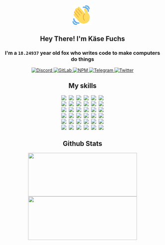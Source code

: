 <div><p align=center><img src=./resources/images/wave.gif width=64px height=64px></p><h2 align=center>Hey There! I'm Käse Fuchs</h2><h3 align=center>I'm a <code>18.24937</code> year old fox who writes code to make computers do things</h3><p align=center><a href=https://discord.com/users/507526681125322772><img alt=Discord src="https://img.shields.io/badge/Discord-5865F2?logo=discord&logoColor=white&style=flat-square#df2a3b235071a18856ec28fb4be45f53"> </a><a href=https://gitlab.com/kasefuchs><img alt=GitLab src="https://img.shields.io/badge/GitLab-330F63?logo=gitlab&logoColor=white&style=flat-square#df2a3b235071a18856ec28fb4be45f53"> </a><a href=https://npmjs.com/~kasefuchs><img alt=NPM src="https://img.shields.io/badge/NPM-CB3837?logo=npm&logoColor=white&style=flat-square#df2a3b235071a18856ec28fb4be45f53"> </a><a href=https://t.me/kasefuchs><img alt=Telegram src="https://img.shields.io/badge/Telegram-2CA5E0?logo=telegram&logoColor=white&style=flat-square#df2a3b235071a18856ec28fb4be45f53"> </a><a href=https://twitter.com/kasefuchs><img alt=Twitter src="https://img.shields.io/badge/Twitter-1DA1F2?logo=twitter&logoColor=white&style=flat-square#df2a3b235071a18856ec28fb4be45f53"></a></p><h2 align=center>My skills</h2><p align=center><a href=https://aws.amazon.com/ ><picture><source srcset="https://skillicons.dev/icons?i=aws&theme=dark#df2a3b235071a18856ec28fb4be45f53" media="(prefers-color-scheme: dark)"><source srcset="https://skillicons.dev/icons?i=aws&theme=light#df2a3b235071a18856ec28fb4be45f53" media="(prefers-color-scheme: light), (prefers-color-scheme: no-preference)"><img src="https://skillicons.dev/icons?i=aws&theme=light#df2a3b235071a18856ec28fb4be45f53"></picture></a>&nbsp;&nbsp;<a href=https://en.wikipedia.org/wiki/Bash_(Unix_shell)><picture><source srcset="https://skillicons.dev/icons?i=bash&theme=dark#df2a3b235071a18856ec28fb4be45f53" media="(prefers-color-scheme: dark)"><source srcset="https://skillicons.dev/icons?i=bash&theme=light#df2a3b235071a18856ec28fb4be45f53" media="(prefers-color-scheme: light), (prefers-color-scheme: no-preference)"><img src="https://skillicons.dev/icons?i=bash&theme=light#df2a3b235071a18856ec28fb4be45f53"></picture></a>&nbsp;&nbsp;<a href=https://discord.com/developers/docs><picture><source srcset="https://skillicons.dev/icons?i=bots&theme=dark#df2a3b235071a18856ec28fb4be45f53" media="(prefers-color-scheme: dark)"><source srcset="https://skillicons.dev/icons?i=bots&theme=light#df2a3b235071a18856ec28fb4be45f53" media="(prefers-color-scheme: light), (prefers-color-scheme: no-preference)"><img src="https://skillicons.dev/icons?i=bots&theme=light#df2a3b235071a18856ec28fb4be45f53"></picture></a>&nbsp;&nbsp;<a href=https://www.cloudflare.com/ ><picture><source srcset="https://skillicons.dev/icons?i=cloudflare&theme=dark#df2a3b235071a18856ec28fb4be45f53" media="(prefers-color-scheme: dark)"><source srcset="https://skillicons.dev/icons?i=cloudflare&theme=light#df2a3b235071a18856ec28fb4be45f53" media="(prefers-color-scheme: light), (prefers-color-scheme: no-preference)"><img src="https://skillicons.dev/icons?i=cloudflare&theme=light#df2a3b235071a18856ec28fb4be45f53"></picture></a>&nbsp;&nbsp;<a href=https://en.wikipedia.org/wiki/CSS><picture><source srcset="https://skillicons.dev/icons?i=css&theme=dark#df2a3b235071a18856ec28fb4be45f53" media="(prefers-color-scheme: dark)"><source srcset="https://skillicons.dev/icons?i=css&theme=light#df2a3b235071a18856ec28fb4be45f53" media="(prefers-color-scheme: light), (prefers-color-scheme: no-preference)"><img src="https://skillicons.dev/icons?i=css&theme=light#df2a3b235071a18856ec28fb4be45f53"></picture></a>&nbsp;&nbsp;<a href=https://www.docker.com/ ><picture><source srcset="https://skillicons.dev/icons?i=docker&theme=dark#df2a3b235071a18856ec28fb4be45f53" media="(prefers-color-scheme: dark)"><source srcset="https://skillicons.dev/icons?i=docker&theme=light#df2a3b235071a18856ec28fb4be45f53" media="(prefers-color-scheme: light), (prefers-color-scheme: no-preference)"><img src="https://skillicons.dev/icons?i=docker&theme=light#df2a3b235071a18856ec28fb4be45f53"></picture></a><br><a href=https://www.electronjs.org/ ><picture><source srcset="https://skillicons.dev/icons?i=electron&theme=dark#df2a3b235071a18856ec28fb4be45f53" media="(prefers-color-scheme: dark)"><source srcset="https://skillicons.dev/icons?i=electron&theme=light#df2a3b235071a18856ec28fb4be45f53" media="(prefers-color-scheme: light), (prefers-color-scheme: no-preference)"><img src="https://skillicons.dev/icons?i=electron&theme=light#df2a3b235071a18856ec28fb4be45f53"></picture></a>&nbsp;&nbsp;<a href=https://expressjs.com/ ><picture><source srcset="https://skillicons.dev/icons?i=express&theme=dark#df2a3b235071a18856ec28fb4be45f53" media="(prefers-color-scheme: dark)"><source srcset="https://skillicons.dev/icons?i=express&theme=light#df2a3b235071a18856ec28fb4be45f53" media="(prefers-color-scheme: light), (prefers-color-scheme: no-preference)"><img src="https://skillicons.dev/icons?i=express&theme=light#df2a3b235071a18856ec28fb4be45f53"></picture></a>&nbsp;&nbsp;<a href=https://www.figma.com/ ><picture><source srcset="https://skillicons.dev/icons?i=figma&theme=dark#df2a3b235071a18856ec28fb4be45f53" media="(prefers-color-scheme: dark)"><source srcset="https://skillicons.dev/icons?i=figma&theme=light#df2a3b235071a18856ec28fb4be45f53" media="(prefers-color-scheme: light), (prefers-color-scheme: no-preference)"><img src="https://skillicons.dev/icons?i=figma&theme=light#df2a3b235071a18856ec28fb4be45f53"></picture></a>&nbsp;&nbsp;<a href=https://firebase.google.com/ ><picture><source srcset="https://skillicons.dev/icons?i=firebase&theme=dark#df2a3b235071a18856ec28fb4be45f53" media="(prefers-color-scheme: dark)"><source srcset="https://skillicons.dev/icons?i=firebase&theme=light#df2a3b235071a18856ec28fb4be45f53" media="(prefers-color-scheme: light), (prefers-color-scheme: no-preference)"><img src="https://skillicons.dev/icons?i=firebase&theme=light#df2a3b235071a18856ec28fb4be45f53"></picture></a>&nbsp;&nbsp;<a href=https://flask.palletsprojects.com/ ><picture><source srcset="https://skillicons.dev/icons?i=flask&theme=dark#df2a3b235071a18856ec28fb4be45f53" media="(prefers-color-scheme: dark)"><source srcset="https://skillicons.dev/icons?i=flask&theme=light#df2a3b235071a18856ec28fb4be45f53" media="(prefers-color-scheme: light), (prefers-color-scheme: no-preference)"><img src="https://skillicons.dev/icons?i=flask&theme=light#df2a3b235071a18856ec28fb4be45f53"></picture></a>&nbsp;&nbsp;<a href=https://cloud.google.com/ ><picture><source srcset="https://skillicons.dev/icons?i=gcp&theme=dark#df2a3b235071a18856ec28fb4be45f53" media="(prefers-color-scheme: dark)"><source srcset="https://skillicons.dev/icons?i=gcp&theme=light#df2a3b235071a18856ec28fb4be45f53" media="(prefers-color-scheme: light), (prefers-color-scheme: no-preference)"><img src="https://skillicons.dev/icons?i=gcp&theme=light#df2a3b235071a18856ec28fb4be45f53"></picture></a><br><a href=https://git-scm.com/ ><picture><source srcset="https://skillicons.dev/icons?i=git&theme=dark#df2a3b235071a18856ec28fb4be45f53" media="(prefers-color-scheme: dark)"><source srcset="https://skillicons.dev/icons?i=git&theme=light#df2a3b235071a18856ec28fb4be45f53" media="(prefers-color-scheme: light), (prefers-color-scheme: no-preference)"><img src="https://skillicons.dev/icons?i=git&theme=light#df2a3b235071a18856ec28fb4be45f53"></picture></a>&nbsp;&nbsp;<a href=https://github.com/ ><picture><source srcset="https://skillicons.dev/icons?i=github&theme=dark#df2a3b235071a18856ec28fb4be45f53" media="(prefers-color-scheme: dark)"><source srcset="https://skillicons.dev/icons?i=github&theme=light#df2a3b235071a18856ec28fb4be45f53" media="(prefers-color-scheme: light), (prefers-color-scheme: no-preference)"><img src="https://skillicons.dev/icons?i=github&theme=light#df2a3b235071a18856ec28fb4be45f53"></picture></a>&nbsp;&nbsp;<a href=https://gitlab.com/ ><picture><source srcset="https://skillicons.dev/icons?i=gitlab&theme=dark#df2a3b235071a18856ec28fb4be45f53" media="(prefers-color-scheme: dark)"><source srcset="https://skillicons.dev/icons?i=gitlab&theme=light#df2a3b235071a18856ec28fb4be45f53" media="(prefers-color-scheme: light), (prefers-color-scheme: no-preference)"><img src="https://skillicons.dev/icons?i=gitlab&theme=light#df2a3b235071a18856ec28fb4be45f53"></picture></a>&nbsp;&nbsp;<a href=https://www.heroku.com/ ><picture><source srcset="https://skillicons.dev/icons?i=heroku&theme=dark#df2a3b235071a18856ec28fb4be45f53" media="(prefers-color-scheme: dark)"><source srcset="https://skillicons.dev/icons?i=heroku&theme=light#df2a3b235071a18856ec28fb4be45f53" media="(prefers-color-scheme: light), (prefers-color-scheme: no-preference)"><img src="https://skillicons.dev/icons?i=heroku&theme=light#df2a3b235071a18856ec28fb4be45f53"></picture></a>&nbsp;&nbsp;<a href=https://en.wikipedia.org/wiki/HTML><picture><source srcset="https://skillicons.dev/icons?i=html&theme=dark#df2a3b235071a18856ec28fb4be45f53" media="(prefers-color-scheme: dark)"><source srcset="https://skillicons.dev/icons?i=html&theme=light#df2a3b235071a18856ec28fb4be45f53" media="(prefers-color-scheme: light), (prefers-color-scheme: no-preference)"><img src="https://skillicons.dev/icons?i=html&theme=light#df2a3b235071a18856ec28fb4be45f53"></picture></a>&nbsp;&nbsp;<a href=https://en.wikipedia.org/wiki/JavaScript><picture><source srcset="https://skillicons.dev/icons?i=js&theme=dark#df2a3b235071a18856ec28fb4be45f53" media="(prefers-color-scheme: dark)"><source srcset="https://skillicons.dev/icons?i=js&theme=light#df2a3b235071a18856ec28fb4be45f53" media="(prefers-color-scheme: light), (prefers-color-scheme: no-preference)"><img src="https://skillicons.dev/icons?i=js&theme=light#df2a3b235071a18856ec28fb4be45f53"></picture></a><br><a href=https://en.wikipedia.org/wiki/Linux><picture><source srcset="https://skillicons.dev/icons?i=linux&theme=dark#df2a3b235071a18856ec28fb4be45f53" media="(prefers-color-scheme: dark)"><source srcset="https://skillicons.dev/icons?i=linux&theme=light#df2a3b235071a18856ec28fb4be45f53" media="(prefers-color-scheme: light), (prefers-color-scheme: no-preference)"><img src="https://skillicons.dev/icons?i=linux&theme=light#df2a3b235071a18856ec28fb4be45f53"></picture></a>&nbsp;&nbsp;<a href=https://mui.com/ ><picture><source srcset="https://skillicons.dev/icons?i=materialui&theme=dark#df2a3b235071a18856ec28fb4be45f53" media="(prefers-color-scheme: dark)"><source srcset="https://skillicons.dev/icons?i=materialui&theme=light#df2a3b235071a18856ec28fb4be45f53" media="(prefers-color-scheme: light), (prefers-color-scheme: no-preference)"><img src="https://skillicons.dev/icons?i=materialui&theme=light#df2a3b235071a18856ec28fb4be45f53"></picture></a>&nbsp;&nbsp;<a href=https://en.wikipedia.org/wiki/Markdown><picture><source srcset="https://skillicons.dev/icons?i=md&theme=dark#df2a3b235071a18856ec28fb4be45f53" media="(prefers-color-scheme: dark)"><source srcset="https://skillicons.dev/icons?i=md&theme=light#df2a3b235071a18856ec28fb4be45f53" media="(prefers-color-scheme: light), (prefers-color-scheme: no-preference)"><img src="https://skillicons.dev/icons?i=md&theme=light#df2a3b235071a18856ec28fb4be45f53"></picture></a>&nbsp;&nbsp;<a href=https://www.mongodb.com/ ><picture><source srcset="https://skillicons.dev/icons?i=mongodb&theme=dark#df2a3b235071a18856ec28fb4be45f53" media="(prefers-color-scheme: dark)"><source srcset="https://skillicons.dev/icons?i=mongodb&theme=light#df2a3b235071a18856ec28fb4be45f53" media="(prefers-color-scheme: light), (prefers-color-scheme: no-preference)"><img src="https://skillicons.dev/icons?i=mongodb&theme=light#df2a3b235071a18856ec28fb4be45f53"></picture></a>&nbsp;&nbsp;<a href=https://www.mysql.com/ ><picture><source srcset="https://skillicons.dev/icons?i=mysql&theme=dark#df2a3b235071a18856ec28fb4be45f53" media="(prefers-color-scheme: dark)"><source srcset="https://skillicons.dev/icons?i=mysql&theme=light#df2a3b235071a18856ec28fb4be45f53" media="(prefers-color-scheme: light), (prefers-color-scheme: no-preference)"><img src="https://skillicons.dev/icons?i=mysql&theme=light#df2a3b235071a18856ec28fb4be45f53"></picture></a>&nbsp;&nbsp;<a href=https://nextjs.org/ ><picture><source srcset="https://skillicons.dev/icons?i=nextjs&theme=dark#df2a3b235071a18856ec28fb4be45f53" media="(prefers-color-scheme: dark)"><source srcset="https://skillicons.dev/icons?i=nextjs&theme=light#df2a3b235071a18856ec28fb4be45f53" media="(prefers-color-scheme: light), (prefers-color-scheme: no-preference)"><img src="https://skillicons.dev/icons?i=nextjs&theme=light#df2a3b235071a18856ec28fb4be45f53"></picture></a><br><a href=https://nodejs.org/en/ ><picture><source srcset="https://skillicons.dev/icons?i=nodejs&theme=dark#df2a3b235071a18856ec28fb4be45f53" media="(prefers-color-scheme: dark)"><source srcset="https://skillicons.dev/icons?i=nodejs&theme=light#df2a3b235071a18856ec28fb4be45f53" media="(prefers-color-scheme: light), (prefers-color-scheme: no-preference)"><img src="https://skillicons.dev/icons?i=nodejs&theme=light#df2a3b235071a18856ec28fb4be45f53"></picture></a>&nbsp;&nbsp;<a href=https://www.postgresql.org/ ><picture><source srcset="https://skillicons.dev/icons?i=postgres&theme=dark#df2a3b235071a18856ec28fb4be45f53" media="(prefers-color-scheme: dark)"><source srcset="https://skillicons.dev/icons?i=postgres&theme=light#df2a3b235071a18856ec28fb4be45f53" media="(prefers-color-scheme: light), (prefers-color-scheme: no-preference)"><img src="https://skillicons.dev/icons?i=postgres&theme=light#df2a3b235071a18856ec28fb4be45f53"></picture></a>&nbsp;&nbsp;<a href=https://learn.microsoft.com/en-us/powershell/ ><picture><source srcset="https://skillicons.dev/icons?i=powershell&theme=dark#df2a3b235071a18856ec28fb4be45f53" media="(prefers-color-scheme: dark)"><source srcset="https://skillicons.dev/icons?i=powershell&theme=light#df2a3b235071a18856ec28fb4be45f53" media="(prefers-color-scheme: light), (prefers-color-scheme: no-preference)"><img src="https://skillicons.dev/icons?i=powershell&theme=light#df2a3b235071a18856ec28fb4be45f53"></picture></a>&nbsp;&nbsp;<a href=https://www.python.org/ ><picture><source srcset="https://skillicons.dev/icons?i=py&theme=dark#df2a3b235071a18856ec28fb4be45f53" media="(prefers-color-scheme: dark)"><source srcset="https://skillicons.dev/icons?i=py&theme=light#df2a3b235071a18856ec28fb4be45f53" media="(prefers-color-scheme: light), (prefers-color-scheme: no-preference)"><img src="https://skillicons.dev/icons?i=py&theme=light#df2a3b235071a18856ec28fb4be45f53"></picture></a>&nbsp;&nbsp;<a href=https://www.raspberrypi.org/ ><picture><source srcset="https://skillicons.dev/icons?i=raspberrypi&theme=dark#df2a3b235071a18856ec28fb4be45f53" media="(prefers-color-scheme: dark)"><source srcset="https://skillicons.dev/icons?i=raspberrypi&theme=light#df2a3b235071a18856ec28fb4be45f53" media="(prefers-color-scheme: light), (prefers-color-scheme: no-preference)"><img src="https://skillicons.dev/icons?i=raspberrypi&theme=light#df2a3b235071a18856ec28fb4be45f53"></picture></a>&nbsp;&nbsp;<a href=https://reactjs.org/ ><picture><source srcset="https://skillicons.dev/icons?i=react&theme=dark#df2a3b235071a18856ec28fb4be45f53" media="(prefers-color-scheme: dark)"><source srcset="https://skillicons.dev/icons?i=react&theme=light#df2a3b235071a18856ec28fb4be45f53" media="(prefers-color-scheme: light), (prefers-color-scheme: no-preference)"><img src="https://skillicons.dev/icons?i=react&theme=light#df2a3b235071a18856ec28fb4be45f53"></picture></a><br><a href=https://redux.js.org/ ><picture><source srcset="https://skillicons.dev/icons?i=redux&theme=dark#df2a3b235071a18856ec28fb4be45f53" media="(prefers-color-scheme: dark)"><source srcset="https://skillicons.dev/icons?i=redux&theme=light#df2a3b235071a18856ec28fb4be45f53" media="(prefers-color-scheme: light), (prefers-color-scheme: no-preference)"><img src="https://skillicons.dev/icons?i=redux&theme=light#df2a3b235071a18856ec28fb4be45f53"></picture></a>&nbsp;&nbsp;<a href=https://en.wikipedia.org/wiki/Regular_expression><picture><source srcset="https://skillicons.dev/icons?i=regex&theme=dark#df2a3b235071a18856ec28fb4be45f53" media="(prefers-color-scheme: dark)"><source srcset="https://skillicons.dev/icons?i=regex&theme=light#df2a3b235071a18856ec28fb4be45f53" media="(prefers-color-scheme: light), (prefers-color-scheme: no-preference)"><img src="https://skillicons.dev/icons?i=regex&theme=light#df2a3b235071a18856ec28fb4be45f53"></picture></a>&nbsp;&nbsp;<a href=https://en.wikipedia.org/wiki/Sass_(stylesheet_language)><picture><source srcset="https://skillicons.dev/icons?i=sass&theme=dark#df2a3b235071a18856ec28fb4be45f53" media="(prefers-color-scheme: dark)"><source srcset="https://skillicons.dev/icons?i=sass&theme=light#df2a3b235071a18856ec28fb4be45f53" media="(prefers-color-scheme: light), (prefers-color-scheme: no-preference)"><img src="https://skillicons.dev/icons?i=sass&theme=light#df2a3b235071a18856ec28fb4be45f53"></picture></a>&nbsp;&nbsp;<a href=https://www.typescriptlang.org/ ><picture><source srcset="https://skillicons.dev/icons?i=ts&theme=dark#df2a3b235071a18856ec28fb4be45f53" media="(prefers-color-scheme: dark)"><source srcset="https://skillicons.dev/icons?i=ts&theme=light#df2a3b235071a18856ec28fb4be45f53" media="(prefers-color-scheme: light), (prefers-color-scheme: no-preference)"><img src="https://skillicons.dev/icons?i=ts&theme=light#df2a3b235071a18856ec28fb4be45f53"></picture></a>&nbsp;&nbsp;<a href=https://unity.com/ ><picture><source srcset="https://skillicons.dev/icons?i=unity&theme=dark#df2a3b235071a18856ec28fb4be45f53" media="(prefers-color-scheme: dark)"><source srcset="https://skillicons.dev/icons?i=unity&theme=light#df2a3b235071a18856ec28fb4be45f53" media="(prefers-color-scheme: light), (prefers-color-scheme: no-preference)"><img src="https://skillicons.dev/icons?i=unity&theme=light#df2a3b235071a18856ec28fb4be45f53"></picture></a>&nbsp;&nbsp;<a href=https://workers.cloudflare.com/ ><picture><source srcset="https://skillicons.dev/icons?i=workers&theme=dark#df2a3b235071a18856ec28fb4be45f53" media="(prefers-color-scheme: dark)"><source srcset="https://skillicons.dev/icons?i=workers&theme=light#df2a3b235071a18856ec28fb4be45f53" media="(prefers-color-scheme: light), (prefers-color-scheme: no-preference)"><img src="https://skillicons.dev/icons?i=workers&theme=light#df2a3b235071a18856ec28fb4be45f53"></picture></a><br></p><h2 align=center>Github Stats</h2><p align=center><picture><source srcset="https://github-readme-stats-kasefuchs.vercel.app/api/?count_private=true&hide_border=true&hide_rank=true&line_height=20&hide_title=true&username=Kasefuchs&theme=dark#df2a3b235071a18856ec28fb4be45f53" media="(prefers-color-scheme: dark)"><source srcset="https://github-readme-stats-kasefuchs.vercel.app/api/?count_private=true&hide_border=true&hide_rank=true&line_height=20&hide_title=true&username=Kasefuchs&theme=light#df2a3b235071a18856ec28fb4be45f53" media="(prefers-color-scheme: light), (prefers-color-scheme: no-preference)"><img align=middle width=350 height=140 src="https://github-readme-stats-kasefuchs.vercel.app/api/?count_private=true&hide_border=true&hide_rank=true&line_height=20&hide_title=true&username=Kasefuchs&theme=light#df2a3b235071a18856ec28fb4be45f53"></picture><picture><source srcset="https://github-readme-stats-kasefuchs.vercel.app/api/top-langs/?count_private=true&hide_border=true&layout=compact&username=Kasefuchs&theme=dark#df2a3b235071a18856ec28fb4be45f53" media="(prefers-color-scheme: dark)"><source srcset="https://github-readme-stats-kasefuchs.vercel.app/api/top-langs/?count_private=true&hide_border=true&layout=compact&username=Kasefuchs&theme=light#df2a3b235071a18856ec28fb4be45f53" media="(prefers-color-scheme: light), (prefers-color-scheme: no-preference)"><img align=middle width=350 height=140 src="https://github-readme-stats-kasefuchs.vercel.app/api/top-langs/?count_private=true&hide_border=true&layout=compact&username=Kasefuchs&theme=light#df2a3b235071a18856ec28fb4be45f53"></picture></p><img src="https://hit.yhype.me/github/profile?user_id=64592097#df2a3b235071a18856ec28fb4be45f53" alt=""></div>